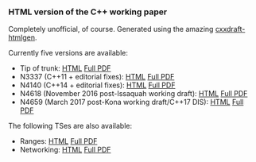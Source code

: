 ### HTML version of the C++ working paper

Completely unofficial, of course. Generated using the amazing [cxxdraft-htmlgen](https://github.com/Eelis/cxxdraft-htmlgen).

Currently five versions are available:

* Tip of trunk: [HTML](https://timsong-cpp.github.io/cppwp/) [Full PDF](https://timsong-cpp.github.io/cppwp/draft.pdf)
* N3337 (C++11 + editorial fixes): [HTML](https://timsong-cpp.github.io/cppwp/n3337/) [Full PDF](https://timsong-cpp.github.io/cppwp/n3337/draft.pdf)
* N4140 (C++14 + editorial fixes): [HTML](https://timsong-cpp.github.io/cppwp/n4140/) [Full PDF](https://timsong-cpp.github.io/cppwp/n4140/draft.pdf)
* N4618 (November 2016 post-Issaquah working draft): [HTML](https://timsong-cpp.github.io/cppwp/n4618/) [Full PDF](https://timsong-cpp.github.io/cppwp/n4618/draft.pdf)
* N4659 (March 2017 post-Kona working draft/C++17 DIS): [HTML](https://timsong-cpp.github.io/cppwp/n4659/) [Full PDF](https://timsong-cpp.github.io/cppwp/n4659/draft.pdf)

The following TSes are also available:
* Ranges: [HTML](https://timsong-cpp.github.io/cppwp/ranges-ts/) [Full PDF](https://timsong-cpp.github.io/cppwp/ranges-ts.pdf)
* Networking: [HTML](https://timsong-cpp.github.io/cppwp/networking-ts/) [Full PDF](https://timsong-cpp.github.io/cppwp/networking-ts.pdf)

